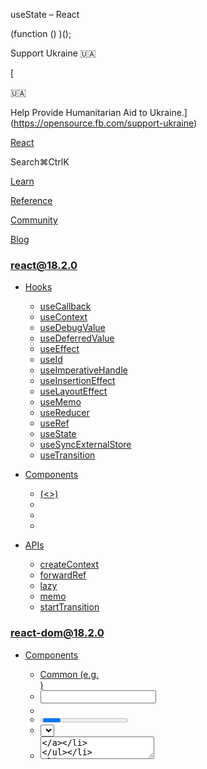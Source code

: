 useState – React

(function () )();

Support Ukraine 🇺🇦

[

🇺🇦

Help Provide Humanitarian Aid to Ukraine.](https://opensource.fb.com/support-ukraine)

[React](../../index.html)

Search⌘CtrlK

[Learn](../../learn.html)

[Reference](../react.html)

[Community](../../community.html)

[Blog](../../blog.html)

[](https://github.com/facebook/react/releases)

### react@18.2.0

*   [Hooks](../react.html "Hooks")
    
    *   [useCallback](useCallback.html "useCallback")
    *   [useContext](useContext.html "useContext")
    *   [useDebugValue](useDebugValue.html "useDebugValue")
    *   [useDeferredValue](useDeferredValue.html "useDeferredValue")
    *   [useEffect](useEffect.html "useEffect")
    *   [useId](useId.html "useId")
    *   [useImperativeHandle](useImperativeHandle.html "useImperativeHandle")
    *   [useInsertionEffect](useInsertionEffect.html "useInsertionEffect")
    *   [useLayoutEffect](useLayoutEffect.html "useLayoutEffect")
    *   [useMemo](useMemo.html "useMemo")
    *   [useReducer](useReducer.html "useReducer")
    *   [useRef](useRef.html "useRef")
    *   [useState](useState.html "useState")
    *   [useSyncExternalStore](useSyncExternalStore.html "useSyncExternalStore")
    *   [useTransition](useTransition.html "useTransition")
    
*   [Components](components.html "Components")
    
    *   [<Fragment> (<>)](Fragment.html "<Fragment> (<>)")
    *   [<Profiler>](Profiler.html "<Profiler>")
    *   [<StrictMode>](StrictMode.html "<StrictMode>")
    *   [<Suspense>](Suspense.html "<Suspense>")
    
*   [APIs](apis.html "APIs")
    
    *   [createContext](createContext.html "createContext")
    *   [forwardRef](forwardRef.html "forwardRef")
    *   [lazy](lazy.html "lazy")
    *   [memo](memo.html "memo")
    *   [startTransition](startTransition.html "startTransition")
    

### react-dom@18.2.0

*   [Components](../react-dom/components.html "Components")
    
    *   [Common (e.g. <div>)](../react-dom/components/common.html "Common (e.g. <div>)")
    *   [<input>](../react-dom/components/input.html "<input>")
    *   [<option>](../react-dom/components/option.html "<option>")
    *   [<progress>](../react-dom/components/progress.html "<progress>")
    *   [<select>](../react-dom/components/select.html "<select>")
    *   [<textarea>](../react-dom/components/textarea.html "<textarea>")
    
*   [APIs](../react-dom.html "APIs")
    
    *   [createPortal](../react-dom/createPortal.html "createPortal")
    *   [flushSync](../react-dom/flushSync.html "flushSync")
    *   [findDOMNode](../react-dom/findDOMNode.html "findDOMNode")
    *   [hydrate](../react-dom/hydrate.html "hydrate")
    *   [render](../react-dom/render.html "render")
    *   [unmountComponentAtNode](../react-dom/unmountComponentAtNode.html "unmountComponentAtNode")
    
*   [Client APIs](../react-dom/client.html "Client APIs")
    
    *   [createRoot](../react-dom/client/createRoot.html "createRoot")
    *   [hydrateRoot](../react-dom/client/hydrateRoot.html "hydrateRoot")
    
*   [Server APIs](../react-dom/server.html "Server APIs")
    
    *   [renderToNodeStream](../react-dom/server/renderToNodeStream.html "renderToNodeStream")
    *   [renderToPipeableStream](../react-dom/server/renderToPipeableStream.html "renderToPipeableStream")
    *   [renderToReadableStream](../react-dom/server/renderToReadableStream.html "renderToReadableStream")
    *   [renderToStaticMarkup](../react-dom/server/renderToStaticMarkup.html "renderToStaticMarkup")
    *   [renderToStaticNodeStream](../react-dom/server/renderToStaticNodeStream.html "renderToStaticNodeStream")
    *   [renderToString](../react-dom/server/renderToString.html "renderToString")
    

### Legacy APIs

*   [Legacy React APIs](legacy.html "Legacy React APIs")
    
    *   [Children](Children.html "Children")
    *   [cloneElement](cloneElement.html "cloneElement")
    *   [Component](Component.html "Component")
    *   [createElement](createElement.html "createElement")
    *   [createFactory](createFactory.html "createFactory")
    *   [createRef](createRef.html "createRef")
    *   [isValidElement](isValidElement.html "isValidElement")
    *   [PureComponent](PureComponent.html "PureComponent")
    

Is this page useful?

[API Reference](../react.html)

[Hooks](../react.html)

useState[](#undefined "Link for this heading")
==============================================

`useState` is a React Hook that lets you add a [state variable](../../learn/state-a-components-memory.html) to your component.

    const [state, setState] = useState(initialState);

*   [Reference](#reference)
    *   [`useState(initialState)`](#usestate)
    *   [`set` functions, like `setSomething(nextState)`](#setstate)
*   [Usage](#usage)
    *   [Adding state to a component](#adding-state-to-a-component)
    *   [Updating state based on the previous state](#updating-state-based-on-the-previous-state)
    *   [Updating objects and arrays in state](#updating-objects-and-arrays-in-state)
    *   [Avoiding recreating the initial state](#avoiding-recreating-the-initial-state)
    *   [Resetting state with a key](#resetting-state-with-a-key)
    *   [Storing information from previous renders](#storing-information-from-previous-renders)
*   [Troubleshooting](#troubleshooting)
    *   [I’ve updated the state, but logging gives me the old value](#ive-updated-the-state-but-logging-gives-me-the-old-value)
    *   [I’ve updated the state, but the screen doesn’t update](#ive-updated-the-state-but-the-screen-doesnt-update)
    *   [I’m getting an error: “Too many re-renders”](#im-getting-an-error-too-many-re-renders)
    *   [My initializer or updater function runs twice](#my-initializer-or-updater-function-runs-twice)
    *   [I’m trying to set state to a function, but it gets called instead](#im-trying-to-set-state-to-a-function-but-it-gets-called-instead)

* * *

Reference[](#reference "Link for Reference ")
---------------------------------------------

### `useState(initialState)`[](#usestate "Link for this heading")

Call `useState` at the top level of your component to declare a [state variable.](../../learn/state-a-components-memory.html)

    import  from 'react';function MyComponent() {  const [age, setAge] = useState(28);  const [name, setName] = useState('Taylor');  const [todos, setTodos] = useState(() => createTodos());  // ...

The convention is to name state variables like `[something, setSomething]` using [array destructuring.](https://javascript.info/destructuring-assignment)

[See more examples below.](#usage)

#### Parameters[](#parameters "Link for Parameters ")

*   `initialState`: The value you want the state to be initially. It can be a value of any type, but there is a special behavior for functions. This argument is ignored after the initial render.
    *   If you pass a function as `initialState`, it will be treated as an _initializer function_. It should be pure, should take no arguments, and should return a value of any type. React will call your initializer function when initializing the component, and store its return value as the initial state. [See an example below.](#avoiding-recreating-the-initial-state)

#### Returns[](#returns "Link for Returns ")

`useState` returns an array with exactly two values:

1.  The current state. During the first render, it will match the `initialState` you have passed.
2.  The [`set` function](#setstate) that lets you update the state to a different value and trigger a re-render.

#### Caveats[](#caveats "Link for Caveats ")

*   `useState` is a Hook, so you can only call it **at the top level of your component** or your own Hooks. You can’t call it inside loops or conditions. If you need that, extract a new component and move the state into it.
*   In Strict Mode, React will **call your initializer function twice** in order to [help you find accidental impurities.](#my-initializer-or-updater-function-runs-twice) This is development-only behavior and does not affect production. If your initializer function is pure (as it should be), this should not affect the behavior. The result from one of the calls will be ignored.

* * *

### `set` functions, like `setSomething(nextState)`[](#setstate "Link for this heading")

The `set` function returned by `useState` lets you update the state to a different value and trigger a re-render. You can pass the next state directly, or a function that calculates it from the previous state:

    const [name, setName] = useState('Edward');function handleClick() {  setName('Taylor');  setAge(a => a + 1);  // ...

#### Parameters[](#setstate-parameters "Link for Parameters ")

*   `nextState`: The value that you want the state to be. It can be a value of any type, but there is a special behavior for functions.
    *   If you pass a function as `nextState`, it will be treated as an _updater function_. It must be pure, should take the pending state as its only argument, and should return the next state. React will put your updater function in a queue and re-render your component. During the next render, React will calculate the next state by applying all of the queued updaters to the previous state. [See an example below.](#updating-state-based-on-the-previous-state)

#### Returns[](#setstate-returns "Link for Returns ")

`set` functions do not have a return value.

#### Caveats[](#setstate-caveats "Link for Caveats ")

*   The `set` function **only updates the state variable for the _next_ render**. If you read the state variable after calling the `set` function, [you will still get the old value](#ive-updated-the-state-but-logging-gives-me-the-old-value) that was on the screen before your call.
    
*   If the new value you provide is identical to the current `state`, as determined by an [`Object.is`](https://developer.mozilla.org/en-US/docs/Web/JavaScript/Reference/Global_Objects/Object/is) comparison, React will **skip re-rendering the component and its children.** This is an optimization. Although in some cases React may still need to call your component before skipping the children, it shouldn’t affect your code.
    
*   React [batches state updates.](../../learn/queueing-a-series-of-state-updates.html) It updates the screen **after all the event handlers have run** and have called their `set` functions. This prevents multiple re-renders during a single event. In the rare case that you need to force React to update the screen earlier, for example to access the DOM, you can use [`flushSync`.](../react-dom/flushSync.html)
    
*   Calling the `set` function _during rendering_ is only allowed from within the currently rendering component. React will discard its output and immediately attempt to render it again with the new state. This pattern is rarely needed, but you can use it to **store information from the previous renders**. [See an example below.](#storing-information-from-previous-renders)
    
*   In Strict Mode, React will **call your updater function twice** in order to [help you find accidental impurities.](#my-initializer-or-updater-function-runs-twice) This is development-only behavior and does not affect production. If your updater function is pure (as it should be), this should not affect the behavior. The result from one of the calls will be ignored.
    

* * *

Usage[](#usage "Link for Usage ")
---------------------------------

### Adding state to a component[](#adding-state-to-a-component "Link for Adding state to a component ")

Call `useState` at the top level of your component to declare one or more [state variables.](../../learn/state-a-components-memory.html)

    import  from 'react';function MyComponent() {  const [age, setAge] = useState(42);  const [name, setName] = useState('Taylor');  // ...

The convention is to name state variables like `[something, setSomething]` using [array destructuring.](https://javascript.info/destructuring-assignment)

`useState` returns an array with exactly two items:

1.  The current state of this state variable, initially set to the initial state you provided.
2.  The `set` function that lets you change it to any other value in response to interaction.

To update what’s on the screen, call the `set` function with some next state:

    function handleClick() 

React will store the next state, render your component again with the new values, and update the UI.

### Pitfall

Calling the `set` function [**does not** change the current state in the already executing code](#ive-updated-the-state-but-logging-gives-me-the-old-value):

    function handleClick() 

It only affects what `useState` will return starting from the _next_ render.

#### Basic useState examples[](#examples-basic "Link for Basic useState examples")

1. Counter (number) 2. Text field (string) 3. Checkbox (boolean) 4. Form (two variables)

#### 

Example 1 of 4:

Counter (number)[](#counter-number "Link for this heading")

In this example, the `count` state variable holds a number. Clicking the button increments it.

App.js

App.js

Reset[Fork](https://codesandbox.io/api/v1/sandboxes/define?undefined "Open in CodeSandbox")

import  from 'react';

export default function Counter() {
  const \[count, setCount\] = useState(0);

  function handleClick() {
    setCount(count + 1);
  }

  return (
    <button onClick\=\>
      You pressed me  times
    </button\>
  );
}

Next Example

* * *

### Updating state based on the previous state[](#updating-state-based-on-the-previous-state "Link for Updating state based on the previous state ")

Suppose the `age` is `42`. This handler calls `setAge(age + 1)` three times:

    function handleClick() 

However, after one click, `age` will only be `43` rather than `45`! This is because calling the `set` function [does not update](../../learn/state-as-a-snapshot.html) the `age` state variable in the already running code. So each `setAge(age + 1)` call becomes `setAge(43)`.

To solve this problem, **you may pass an _updater function_** to `setAge` instead of the next state:

    function handleClick() 

Here, `a => a + 1` is your updater function. It takes the pending state and calculates the next state from it.

React puts your updater functions in a [queue.](../../learn/queueing-a-series-of-state-updates.html) Then, during the next render, it will call them in the same order:

1.  `a => a + 1` will receive `42` as the pending state and return `43` as the next state.
2.  `a => a + 1` will receive `43` as the pending state and return `44` as the next state.
3.  `a => a + 1` will receive `44` as the pending state and return `45` as the next state.

There are no other queued updates, so React will store `45` as the current state in the end.

By convention, it’s common to name the pending state argument for the first letter of the state variable name, like `a` for `age`. However, you may also call it like `prevAge` or something else that you find clearer.

React may [call your updaters twice](#my-initializer-or-updater-function-runs-twice) in development to verify that they are [pure.](../../learn/keeping-components-pure.html)

##### Deep Dive

#### Is using an updater always preferred?[](#is-using-an-updater-always-preferred "Link for Is using an updater always preferred? ")

Show Details

You might hear a recommendation to always write code like `setAge(a => a + 1)` if the state you’re setting is calculated from the previous state. There is no harm in it, but it is also not always necessary.

In most cases, there is no difference between these two approaches. React always makes sure that for intentional user actions, like clicks, the `age` state variable would be updated before the next click. This means there is no risk of a click handler seeing a “stale” `age` at the beginning of the event handler.

However, if you do multiple updates within the same event, updaters can be helpful. They’re also helpful if accessing the state variable itself is inconvenient (you might run into this when optimizing re-renders).

If you prefer consistency over slightly more verbose syntax, it’s reasonable to always write an updater if the state you’re setting is calculated from the previous state. If it’s calculated from the previous state of some _other_ state variable, you might want to combine them into one object and [use a reducer.](../../learn/extracting-state-logic-into-a-reducer.html)

#### The difference between passing an updater and passing the next state directly[](#examples-updater "Link for The difference between passing an updater and passing the next state directly")

1. Passing the updater function 2. Passing the next state directly

#### 

Example 1 of 2:

Passing the updater function[](#passing-the-updater-function "Link for this heading")

This example passes the updater function, so the “+3” button works.

App.js

App.js

Reset[Fork](https://codesandbox.io/api/v1/sandboxes/define?undefined "Open in CodeSandbox")

import  from 'react';

export default function Counter() {
  const \[age, setAge\] = useState(42);

  function increment() {
    setAge(a \=> a + 1);
  }

  return (
    <\>
      <h1\>Your age: </h1\>
      <button onClick\={() \=> {
        increment();
        increment();
        increment();
      }}\>+3</button\>
      <button onClick\={() \=> {
        increment();
      }}\>+1</button\>
    </\>
  );
}

Show more

Next Example

* * *

### Updating objects and arrays in state[](#updating-objects-and-arrays-in-state "Link for Updating objects and arrays in state ")

You can put objects and arrays into state. In React, state is considered read-only, so **you should _replace_ it rather than _mutate_ your existing objects**. For example, if you have a `form` object in state, don’t mutate it:

    // 🚩 Don't mutate an object in state like this:form.firstName = 'Taylor';

Instead, replace the whole object by creating a new one:

    // ✅ Replace state with a new objectsetForm();

Read [updating objects in state](../../learn/updating-objects-in-state.html) and [updating arrays in state](../../learn/updating-arrays-in-state.html) to learn more.

#### Examples of objects and arrays in state[](#examples-objects "Link for Examples of objects and arrays in state")

1. Form (object) 2. Form (nested object) 3. List (array) 4. Writing concise update logic with Immer

#### 

Example 1 of 4:

Form (object)[](#form-object "Link for this heading")

In this example, the `form` state variable holds an object. Each input has a change handler that calls `setForm` with the next state of the entire form. The `` spread syntax ensures that the state object is replaced rather than mutated.

App.js

App.js

Reset[Fork](https://codesandbox.io/api/v1/sandboxes/define?undefined "Open in CodeSandbox")

import  from 'react';

export default function Form() {
  const \[form, setForm\] = useState({
    firstName: 'Barbara',
    lastName: 'Hepworth',
    email: 'bhepworth@sculpture.com',
  });

  return (
    <\>
      <label\>
        First name:
        <input
          value\=
          onChange\={e \=> {
            setForm({
              ...form,
              firstName: e.target.value
            });
          }}
        />
      </label\>
      <label\>
        Last name:
        <input
          value\=
          onChange\={e \=> {
            setForm({
              ...form,
              lastName: e.target.value
            });
          }}
        />
      </label\>
      <label\>
        Email:
        <input
          value\=
          onChange\={e \=> {
            setForm({
              ...form,
              email: e.target.value
            });
          }}
        />
      </label\>
      <p\>
        
        
        ()
      </p\>
    </\>
  );
}

Show more

Next Example

* * *

### Avoiding recreating the initial state[](#avoiding-recreating-the-initial-state "Link for Avoiding recreating the initial state ")

React saves the initial state once and ignores it on the next renders.

    function TodoList() {  const [todos, setTodos] = useState(createInitialTodos());  // ...

Although the result of `createInitialTodos()` is only used for the initial render, you’re still calling this function on every render. This can be wasteful if it’s creating large arrays or performing expensive calculations.

To solve this, you may **pass it as an _initializer_ function** to `useState` instead:

    function TodoList() {  const [todos, setTodos] = useState(createInitialTodos);  // ...

Notice that you’re passing `createInitialTodos`, which is the _function itself_, and not `createInitialTodos()`, which is the result of calling it. If you pass a function to `useState`, React will only call it during initialization.

React may [call your initializers twice](#my-initializer-or-updater-function-runs-twice) in development to verify that they are [pure.](../../learn/keeping-components-pure.html)

#### The difference between passing an initializer and passing the initial state directly[](#examples-initializer "Link for The difference between passing an initializer and passing the initial state directly")

1. Passing the initializer function 2. Passing the initial state directly

#### 

Example 1 of 2:

Passing the initializer function[](#passing-the-initializer-function "Link for this heading")

This example passes the initializer function, so the `createInitialTodos` function only runs during initialization. It does not run when component re-renders, such as when you type into the input.

App.js

App.js

Reset[Fork](https://codesandbox.io/api/v1/sandboxes/define?undefined "Open in CodeSandbox")

import  from 'react';

function createInitialTodos() {
  const initialTodos = \[\];
  for (let i = 0; i < 50; i++) {
    initialTodos.push({
      id: i,
      text: 'Item ' + (i + 1)
    });
  }
  return initialTodos;
}

export default function TodoList() {
  const \[todos, setTodos\] = useState(createInitialTodos);
  const \[text, setText\] = useState('');

  return (
    <\>
      <input
        value\=
        onChange\=
      />
      <button onClick\={() \=> {
        setText('');
        setTodos(\[{
          id: todos.length,
          text: text
        }, ...todos\]);
      }}\>Add</button\>
      <ul\>
        {todos.map(item \=> (
          <li key\=\>
            
          </li\>
        ))}
      </ul\>
    </\>
  );
}

Show more

Next Example

* * *

### Resetting state with a key[](#resetting-state-with-a-key "Link for Resetting state with a key ")

You’ll often encounter the `key` attribute when [rendering lists.](../../learn/rendering-lists.html) However, it also serves another purpose.

You can **reset a component’s state by passing a different `key` to a component.** In this example, the Reset button changes the `version` state variable, which we pass as a `key` to the `Form`. When the `key` changes, React re-creates the `Form` component (and all of its children) from scratch, so its state gets reset.

Read [preserving and resetting state](../../learn/preserving-and-resetting-state.html) to learn more.

App.js

App.js

Reset[Fork](https://codesandbox.io/api/v1/sandboxes/define?undefined "Open in CodeSandbox")

import  from 'react';

export default function App() {
  const \[version, setVersion\] = useState(0);

  function handleReset() {
    setVersion(version + 1);
  }

  return (
    <\>
      <button onClick\=\>Reset</button\>
      <Form key\= />
    </\>
  );
}

function Form() {
  const \[name, setName\] = useState('Taylor');

  return (
    <\>
      <input
        value\=
        onChange\=
      />
      <p\>Hello, .</p\>
    </\>
  );
}

Show more

* * *

### Storing information from previous renders[](#storing-information-from-previous-renders "Link for Storing information from previous renders ")

Usually, you will update state in event handlers. However, in rare cases you might want to adjust state in response to rendering — for example, you might want to change a state variable when a prop changes.

In most cases, you don’t need this:

*   **If the value you need can be computed entirely from the current props or other state, [remove that redundant state altogether.](../../learn/choosing-the-state-structure.html#avoid-redundant-state)** If you’re worried about recomputing too often, the [`useMemo` Hook](useMemo.html) can help.
*   If you want to reset the entire component tree’s state, [pass a different `key` to your component.](#resetting-state-with-a-key)
*   If you can, update all the relevant state in the event handlers.

In the rare case that none of these apply, there is a pattern you can use to update state based on the values that have been rendered so far, by calling a `set` function while your component is rendering.

Here’s an example. This `CountLabel` component displays the `count` prop passed to it:

    export default function CountLabel(

Say you want to show whether the counter has _increased or decreased_ since the last change. The `count` prop doesn’t tell you this — you need to keep track of its previous value. Add the `prevCount` state variable to track it. Add another state variable called `trend` to hold whether the count has increased or decreased. Compare `prevCount` with `count`, and if they’re not equal, update both `prevCount` and `trend`. Now you can show both the current count prop and _how it has changed since the last render_.

App.jsCountLabel.js

CountLabel.js

Reset[Fork](https://codesandbox.io/api/v1/sandboxes/define?undefined "Open in CodeSandbox")

import  from 'react';

export default function CountLabel() {
  const \[prevCount, setPrevCount\] = useState(count);
  const \[trend, setTrend\] = useState(null);
  if (prevCount !== count) {
    setPrevCount(count);
    setTrend(count > prevCount ? 'increasing' : 'decreasing');
  }
  return (
    <\>
      <h1\></h1\>
      
    </\>
  );
}

Show more

Note that if you call a `set` function while rendering, it must be inside a condition like `prevCount !== count`, and there must be a call like `setPrevCount(count)` inside of the condition. Otherwise, your component would re-render in a loop until it crashes. Also, you can only update the state of the _currently rendering_ component like this. Calling the `set` function of _another_ component during rendering is an error. Finally, your `set` call should still [update state without mutation](#updating-objects-and-arrays-in-state) — this doesn’t mean you can break other rules of [pure functions.](../../learn/keeping-components-pure.html)

This pattern can be hard to understand and is usually best avoided. However, it’s better than updating state in an effect. When you call the `set` function during render, React will re-render that component immediately after your component exits with a `return` statement, and before rendering the children. This way, children don’t need to render twice. The rest of your component function will still execute (and the result will be thrown away). If your condition is below all the Hook calls, you may add an early `return;` to restart rendering earlier.

* * *

Troubleshooting[](#troubleshooting "Link for Troubleshooting ")
---------------------------------------------------------------

### I’ve updated the state, but logging gives me the old value[](#ive-updated-the-state-but-logging-gives-me-the-old-value "Link for I’ve updated the state, but logging gives me the old value ")

Calling the `set` function **does not change state in the running code**:

    function handleClick() 

This is because [states behaves like a snapshot.](../../learn/state-as-a-snapshot.html) Updating state requests another render with the new state value, but does not affect the `count` JavaScript variable in your already-running event handler.

If you need to use the next state, you can save it in a variable before passing it to the `set` function:

    const nextCount = count + 1;setCount(nextCount);console.log(count);     // 0console.log(nextCount); // 1

* * *

### I’ve updated the state, but the screen doesn’t update[](#ive-updated-the-state-but-the-screen-doesnt-update "Link for I’ve updated the state, but the screen doesn’t update ")

React will **ignore your update if the next state is equal to the previous state,** as determined by an [`Object.is`](https://developer.mozilla.org/en-US/docs/Web/JavaScript/Reference/Global_Objects/Object/is) comparison. This usually happens when you change an object or an array in state directly:

    obj.x = 10;  // 🚩 Wrong: mutating existing objectsetObj(obj); // 🚩 Doesn't do anything

You mutated an existing `obj` object and passed it back to `setObj`, so React ignored the update. To fix this, you need to ensure that you’re always [_replacing_ objects and arrays in state instead of _mutating_ them](#updating-objects-and-arrays-in-state):

    // ✅ Correct: creating a new objectsetObj();

* * *

### I’m getting an error: “Too many re-renders”[](#im-getting-an-error-too-many-re-renders "Link for I’m getting an error: “Too many re-renders” ")

You might get an error that says: `Too many re-renders. React limits the number of renders to prevent an infinite loop.` Typically, this means that you’re unconditionally setting state _during render_, so your component enters a loop: render, set state (which causes a render), render, set state (which causes a render), and so on. Very often, this is caused by a mistake in specifying an event handler:

    // 🚩 Wrong: calls the handler during renderreturn <button onClick=>Click me</button>

If you can’t find the cause of this error, click on the arrow next to the error in the console and look through the JavaScript stack to find the specific `set` function call responsible for the error.

* * *

### My initializer or updater function runs twice[](#my-initializer-or-updater-function-runs-twice "Link for My initializer or updater function runs twice ")

In [Strict Mode](StrictMode.html), React will call some of your functions twice instead of once:

    function TodoList()   // ...

This is expected and shouldn’t break your code.

This **development-only** behavior helps you [keep components pure.](../../learn/keeping-components-pure.html) React uses the result of one of the calls, and ignores the result of the other call. As long as your component, initializer, and updater functions are pure, this shouldn’t affect your logic. However, if they are accidentally impure, this helps you notice the mistakes.

For example, this impure updater function mutates an array in state:

    setTodos(prevTodos => );

Because React calls your updater function twice, you’ll see the todo was added twice, so you’ll know that there is a mistake. In this example, you can fix the mistake by [replacing the array instead of mutating it](#updating-objects-and-arrays-in-state):

    setTodos(prevTodos => );

Now that this updater function is pure, calling it an extra time doesn’t make a difference in behavior. This is why React calling it twice helps you find mistakes. **Only component, initializer, and updater functions need to be pure.** Event handlers don’t need to be pure, so React will never call your event handlers twice.

Read [keeping components pure](../../learn/keeping-components-pure.html) to learn more.

* * *

### I’m trying to set state to a function, but it gets called instead[](#im-trying-to-set-state-to-a-function-but-it-gets-called-instead "Link for I’m trying to set state to a function, but it gets called instead ")

You can’t put a function into state like this:

    const [fn, setFn] = useState(someFunction);function handleClick() 

Because you’re passing a function, React assumes that `someFunction` is an [initializer function](#avoiding-recreating-the-initial-state), and that `someOtherFunction` is an [updater function](#updating-state-based-on-the-previous-state), so it tries to call them and store the result. To actually _store_ a function, you have to put `() =>` before them in both cases. Then React will store the functions you pass.

    const [fn, setFn] = useState(() => someFunction);function handleClick() 

[PrevioususeRef](useRef.html)[NextuseSyncExternalStore](useSyncExternalStore.html)

* * *

How do you like these docs?

[Take our survey!](https://www.surveymonkey.co.uk/r/PYRPF3X)

* * *

[

](https://opensource.fb.com/)

©2023

[Learn React](../../learn.html)

[Quick Start](../../learn.html)

[Installation](../../learn/installation.html)

[Describing the UI](../../learn/describing-the-ui.html)

[Adding Interactivity](../../learn/adding-interactivity.html)

[Managing State](../../learn/managing-state.html)

[Escape Hatches](../../learn/escape-hatches.html)

[API Reference](../react.html)

[React APIs](../react.html)

[React DOM APIs](../react-dom.html)

[Community](../../community.html)

[Code of Conduct](https://github.com/facebook/react/blob/main/CODE_OF_CONDUCT.md)

[Meet the Team](../../community/team.html)

[Docs Contributors](../../community/docs-contributors.html)

[Acknowledgements](../../community/acknowledgements.html)

More

[Blog](../../blog.html)

[React Native](https://reactnative.dev/)

[Privacy](https://opensource.facebook.com/legal/privacy)

[Terms](https://opensource.fb.com/legal/terms/)

[](https://www.facebook.com/react)[](https://twitter.com/reactjs)[](https://github.com/facebook/react)

On this page
------------

*   [Overview](#)
*   [Reference](#reference)
*   [`useState(initialState)`](#usestate)
*   [`set` functions, like `setSomething(nextState)`](#setstate)
*   [Usage](#usage)
*   [Adding state to a component](#adding-state-to-a-component)
*   [Updating state based on the previous state](#updating-state-based-on-the-previous-state)
*   [Updating objects and arrays in state](#updating-objects-and-arrays-in-state)
*   [Avoiding recreating the initial state](#avoiding-recreating-the-initial-state)
*   [Resetting state with a key](#resetting-state-with-a-key)
*   [Storing information from previous renders](#storing-information-from-previous-renders)
*   [Troubleshooting](#troubleshooting)
*   [I’ve updated the state, but logging gives me the old value](#ive-updated-the-state-but-logging-gives-me-the-old-value)
*   [I’ve updated the state, but the screen doesn’t update](#ive-updated-the-state-but-the-screen-doesnt-update)
*   [I’m getting an error: “Too many re-renders”](#im-getting-an-error-too-many-re-renders)
*   [My initializer or updater function runs twice](#my-initializer-or-updater-function-runs-twice)
*   [I’m trying to set state to a function, but it gets called instead](#im-trying-to-set-state-to-a-function-but-it-gets-called-instead)

